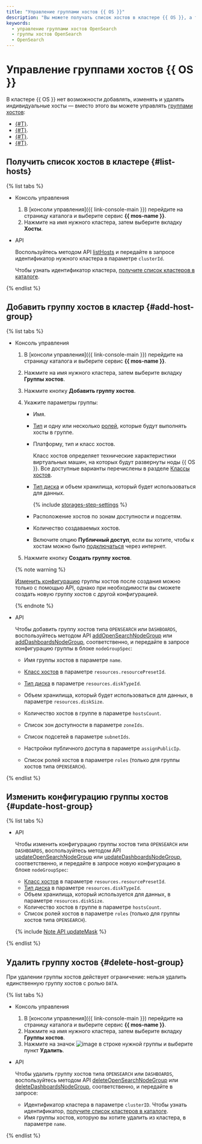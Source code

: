 ```yaml
---
title: "Управление группами хостов {{ OS }}"
description: "Вы можете получать список хостов в кластере {{ OS }}, а также добавлять, редактировать и удалять группы хостов кластера."
keywords:
  - управление группами хостов OpenSearch
  - группы хостов OpenSearch
  - OpenSearch
---
```


# Управление группами хостов {{ OS }}

В кластере {{ OS }} нет возможности добавлять, изменять и удалять индивидуальные хосты — вместо этого вы можете управлять [группами хостов](../concepts/host-groups.md):

* [{#T}](#list-hosts).
* [{#T}](#add-host-group).
* [{#T}](#update-host-group).
* [{#T}](#delete-host-group).

## Получить список хостов в кластере {#list-hosts}

{% list tabs %}

- Консоль управления

    1. В [консоли управления]({{ link-console-main }}) перейдите на страницу каталога и выберите сервис **{{ mos-name }}**.
    1. Нажмите на имя нужного кластера, затем выберите вкладку **Хосты**.

- API

    Воспользуйтесь методом API [listHosts](../api-ref/Cluster/listHosts.md) и передайте в запросе идентификатор нужного кластера в параметре `clusterId`.

    Чтобы узнать идентификатор кластера, [получите список кластеров в каталоге](cluster-list.md#list-clusters).

{% endlist %}

## Добавить группу хостов в кластер {#add-host-group}

{% list tabs %}

- Консоль управления

    1. В [консоли управления]({{ link-console-main }}) перейдите на страницу каталога и выберите сервис **{{ mos-name }}**.
    1. Нажмите на имя нужного кластера, затем выберите вкладку **Группы хостов**.
    1. Нажмите кнопку **Добавить группу хостов**.
    1. Укажите параметры группы:

        * Имя.
        * [Тип](../concepts/host-groups.md) и одну или несколько [ролей](../concepts/host-roles.md), которые будут выполнять хосты в группе.
        * Платформу, тип и класс хостов.

            Класс хостов определяет технические характеристики виртуальных машин, на которых будут развернуты ноды {{ OS }}. Все доступные варианты перечислены в разделе [Классы хостов](../concepts/instance-types.md).

        * [Тип диска](../concepts/storage.md) и объем хранилища, который будет использоваться для данных.

            {% include [storages-step-settings](../../_includes/mdb/settings-storages-no-broadwell.md) %}

        * Расположение хостов по зонам доступности и подсетям.

        * Количество создаваемых хостов.

        
        * Включите опцию **Публичный доступ**, если вы хотите, чтобы к хостам можно было [подключаться](connect.md) через интернет.


    1. Нажмите кнопку **Создать группу хостов**.

    {% note warning %}

    [Изменить конфигурацию](#update-host-group) группы хостов после создания можно только с помощью API, однако при необходимости вы сможете создать новую группу хостов с другой конфигурацией.

    {% endnote %}

- API

    Чтобы добавить группу хостов типа `OPENSEARCH` или `DASHBOARDS`, воспользуйтесь методом API [addOpenSearchNodeGroup](../api-ref/Cluster/addOpenSearchNodeGroup.md) или [addDashboardsNodeGroup](../api-ref/Cluster/addDashboardsNodeGroup.md), соответственно, и передайте в запросе конфигурацию группы в блоке `nodeGroupSpec`:

    * Имя группы хостов в параметре `name`.
    * [Класс хостов](../concepts/instance-types.md) в параметре `resources.resourcePresetId`.
    * [Тип диска](../concepts/storage.md) в параметре `resources.diskTypeId`.
    * Объем хранилища, который будет использоваться для данных, в параметре `resources.diskSize`.
    * Количество хостов в группе в параметре `hostsCount`.
    * Список зон доступности в параметре `zoneIds`.
    * Список подсетей в параметре `subnetIds`.

    
    * Настройки публичного доступа в параметре `assignPublicIp`.


    * Список ролей хостов в параметре `roles` (только для группы хостов типа `OPENSEARCH`).

{% endlist %}

## Изменить конфигурацию группы хостов {#update-host-group}

{% list tabs %}

- API

    Чтобы изменить конфигурацию группы хостов типа `OPENSEARCH` или `DASHBOARDS`, воспользуйтесь методом API [updateOpenSearchNodeGroup](../api-ref/Cluster/updateOpenSearchNodeGroup.md) или [updateDashboardsNodeGroup](../api-ref/Cluster/updateDashboardsNodeGroup.md), соответственно, и передайте в запросе новую конфигурацию в блоке `nodeGroupSpec`:

    * [Класс хостов](../concepts/instance-types.md) в параметре `resources.resourcePresetId`.
    * [Тип диска](../concepts/storage.md) в параметре `resources.diskTypeId`.
    * Объем хранилища, который используется для данных, в параметре `resources.diskSize`.
    * Количество хостов в группе в параметре `hostsCount`.
    * Список ролей хостов в параметре `roles` (только для группы хостов типа `OPENSEARCH`).

    {% include [Note API updateMask](../../_includes/note-api-updatemask.md) %}

{% endlist %}

## Удалить группу хостов {#delete-host-group}

При удалении группы хостов действует ограничение: нельзя удалить единственную группу хостов с ролью `DATA`.

{% list tabs %}

- Консоль управления

    1. В [консоли управления]({{ link-console-main }}) перейдите на страницу каталога и выберите сервис **{{ mos-name }}**.
    1. Нажмите на имя нужного кластера, затем выберите вкладку **Группы хостов**.
    1. Нажмите на значок ![image](../../_assets/options.svg) в строке нужной группы и выберите пункт **Удалить**.

- API

    Чтобы удалить группу хостов типа `OPENSEARCH` или `DASHBOARDS`, воспользуйтесь методом API [deleteOpenSearchNodeGroup](../api-ref/Cluster/deleteOpenSearchNodeGroup.md) или [deleteDashboardsNodeGroup](../api-ref/Cluster/deleteDashboardsNodeGroup.md), соответственно, и передайте в запросе:

    * Идентификатор кластера в параметре `clusterID`. Чтобы узнать идентификатор, [получите список кластеров в каталоге](cluster-list.md#list-clusters).
    * Имя группы хостов, которую вы хотите удалить из кластера, в параметре `name`.

{% endlist %}
